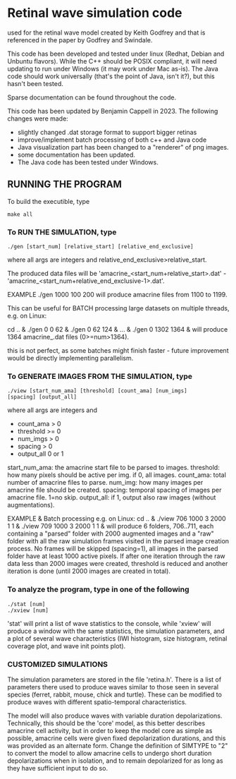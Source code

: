 # Retinal wave simulation code 
used for the retinal wave model created
by Keith Godfrey and that is referenced in the paper by Godfrey 
and Swindale.

This code has been developed and tested under linux (Redhat, Debian 
and Unbuntu flavors). While the C++ should be POSIX compliant, it will
need updating to run under Windows (it may work under Mac as-is). The 
Java code should work universally (that's the point of Java, isn't it?), 
but this hasn't been tested.

Sparse documentation can be found throughout the code. 

This code has been updated by Benjamin Cappell in 2023.
The following changes were made:
- slightly changed .dat storage format to support bigger retinas
- improve/implement batch processing of both c++ and Java code
- Java visualization part has been changed to a "renderer" of png images.
- some documentation has been updated.
- The Java code has been tested under Windows.

## RUNNING THE PROGRAM
To build the executible, type
	
	make all

### To RUN THE SIMULATION, type 
	
	./gen [start_num] [relative_start] [relative_end_exclusive]

where all args are integers and relative_end_exclusive>relative_start.

The produced data files will be 
'amacrine_<start_num+relative_start>.dat' - 
'amacrine_<start_num+relative_end_exclusive-1>.dat'.

EXAMPLE
./gen 1000 100 200 will produce amacrine files from 1100 to 1199.

This can be useful for BATCH processing large datasets on multiple
threads, e.g. on Linux:

cd .. & ./gen 0 0 62 & ./gen 0 62 124 & ...  & ./gen 0 1302 1364 &
will produce 1364 amacrine_<num>.dat files (0>=num>1364).

this is not perfect, as some batches might finish faster -
future improvement would be directly implementing parallelism.



### To GENERATE IMAGES FROM THE SIMULATION, type
	
	./view [start_num_ama] [threshold] [count_ama] [num_imgs] 
	[spacing] [output_all]

where all args are integers and
 - count_ama > 0
 - threshold >= 0
 - num_imgs > 0
 - spacing > 0
 - output_all 0 or 1

start_num_ama: the amacrine start file to be parsed to images.
threshold: how many pixels should be active per img. if 0, all images.
count_ama: total number of amacrine files to parse.
num_img: how many images per amacrine file should be created.
spacing: temporal spacing of images per amacrine file. 1=no skip.
output_all: if 1, output also raw images (without augmentations).

EXAMPLE & Batch processing e.g. on Linux:
cd .. & ./view 706 1000 3 2000 1 1 & ./view 709 1000 3 2000 1 1 &
will produce 6 folders, 706..711, each containing a "parsed" folder
with 2000 augmented images and a "raw" folder with all
the raw simulation frames visited in the parsed image creation process.
No frames will be skipped (spacing=1), all images in the parsed folder 
have at least 1000 active pixels. If after one iteration through the 
raw data less than 2000 images were created, threshold is reduced and 
another iteration is done (until 2000 images are created in total).

### To analyze the program, type in one of the following

	./stat [num]
	./xview [num]

'stat' will print a list of wave statistics to the console, while
'xview' will produce a window with the same statistics, the simulation
parameters, and a plot of several wave characteristics (IWI histogram,
size histogram, retinal coverage plot, and wave init points plot).

### CUSTOMIZED SIMULATIONS
The simulation parameters are stored in the file 'retina.h'. There is a
list of parameters there used to produce waves similar to those seen
in several species (ferret, rabbit, mouse, chick and turtle). These can
be modified to produce waves with different spatio-temporal 
characteristics.

The model will also produce waves with variable duration depolarizations.
Technically, this should be the 'core' model, as this better describes
amacrine cell activity, but in order to keep the model core as simple
as possible, amacrine cells were given fixed depolarization durations, 
and this was provided as an alternate form. Change the definition of 
SIMTYPE to "2" to convert the model to allow amacrine cells to undergo
short duration depolarizations when in isolation, and to remain 
depolarized for as long as they have sufficient input to do so.

